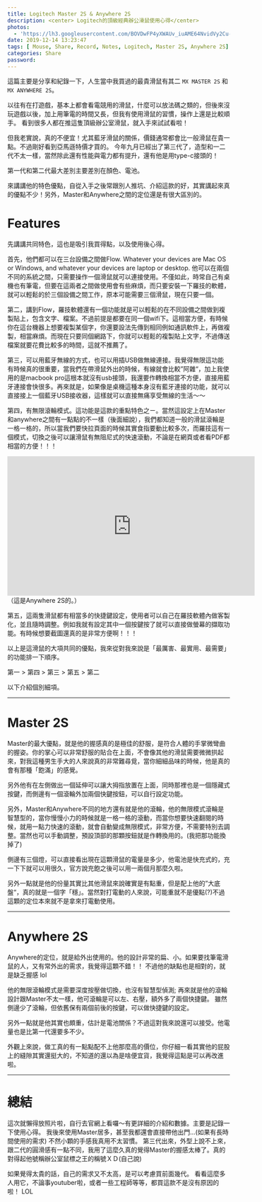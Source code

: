 ```yaml
---
title: Logitech Master 2S & Anywhere 2S
description: <center> Logitech的頂級經典辦公滑鼠使用心得</center>
photos:
  - 'https://lh3.googleusercontent.com/BOVDwFP4yXWAUv_iuAME64NvidVy2Cu-cgX8Lw-DKBY5bFQqm4Cp6kGE744ZfDIWEd7nZROqAxIvF9POffPUzuvDW3O0Scf3_UDiA-wQv6zxxLMwxBE0R9rzJyeNgJe1ak0c84gZn3w5fZpw-NjWeff-cY5o4sFkjM8u4eE7jbLqhGYVirxFZ1fQwZBwwr5QyTDCXpHCp6fQEKdDJRVfN-6sT2K35cBAnKzuDp3LOxVGLUdN00eBQjzfcQ7dSRBAZ0tl8fo2wh_0koRt69B8EghxfxOA30k8WEbL5S1K0R3nY18e67I0u_dxiN7HpUifO769H3ndAV3MmtcGEADgj5iWg9eFuZno8Psr-SYN1lTOzG9a9nGuCB7LVunePogZtwlXBAGGl94mCBKb5OZVumg0T0cOJieohTd_Qst9Tn6y3bdlD5CmLcrWD0xIf7JvOsnRpq4L4Q8Hbx9D0m7GjT0JmFdfgmyNqE2NFQDpIfZirqz0irLpXXJmexIGU55qyAZocZ4XBtlNJqC2vbX-dCft7VRvrzgAzVlxdyv8yD3j1CL_h5U9yRXM7vn79eAoLTRo4S581a_6upaX71Qn0y0qdK3Y-bI5fsNxbZsq1ZGZF1I9REpQKDIT-h61iAu_booZeU-2wvAC7tHDTZ5NRimuQ0uK3tllblK7O38y9VOAIH4gxibwsjBRcoeLxq6YNuAs_MuMvaA8nY86-Wp-ykL6dbTtRFCweMsrXrUdk2ezJZqmxA=w2162-h1218-no'
date: 2019-12-14 13:23:47
tags: [ Mouse, Share, Record, Notes, Logitech, Master 2S, Anywhere 2S]
categories: Share
password:
---
```

這篇主要是分享和紀錄一下，人生當中我買過的最貴滑鼠有其二 `MX MASTER 2S` 和 `MX ANYWHERE 2S`。

以往有在打遊戲，基本上都會看電競用的滑鼠，什麼可以放法碼之類的，但後來沒玩遊戲以後，加上用筆電的時間又長，但我有使用滑鼠的習慣，操作上還是比較順手。
看到很多人都在推這隻頂級辦公室滑鼠，就入手來試試看啦！

但我老實說，真的不便宜！尤其藍牙滑鼠的關係，價錢通常都會比一般滑鼠在貴一點。不過剛好看到亞馬遜特價才買的。
今年九月已經出了第三代了，造型和一二代不太一樣，當然除此還有性能與電力都有提升，還有他是用type-c接頭的！

第一代和第二代最大差別主要差別在顏色、電池。

來講講他的特色優點，自從入手之後常跟別人推坑、介紹這款的好，其實講起來真的優點不少！另外，Master和Anywhere之間的定位還是有很大區別的。

# Features
先講講共同特色，這也是吸引我買得點，以及使用後心得。

首先，他們都可以在三台設備之間做Flow. Whatever your devices are Mac OS or Windows, and whatever your devices are laptop or desktop. 他可以在兩個不同的系統之間，只需要操作一個滑鼠就可以連接使用。不僅如此，時常自己有桌機也有筆電，但要在這兩者之間做使用會有些麻煩，而只要安裝一下羅技的軟體，就可以輕鬆的於三個設備之間工作，原本可能需要三個滑鼠，現在只要一個。

第二，講到Flow，羅技軟體還有一個功能就是可以輕鬆的在不同設備之間做到複製貼上，包含文字、檔案。不過前提是都要在同一個wifi下。這相當方便，有時候你在這台機器上想要複製某個字，你還要設法先傳到相同例如通訊軟件上，再做複製，相當麻煩。而現在只要同個網路下，你就可以輕鬆的複製貼上文字，不過傳送檔案就要花費比較多的時間，這就不推薦了。

第三，可以用藍牙無線的方式，也可以用插USB做無線連接。我覺得無限這功能有時候真的很重要，當我們在帶滑鼠外出的時候，有線就會比較”阿雜“，加上我使用的是macbook pro這根本就沒有usb接頭，我還要作轉換相當不方便，直接用藍牙連接會快很多。再來就是，如果像是桌機這種本身沒有藍牙連接的功能，就可以直接接上一個藍牙USB接收器，這樣就可以直接無痛享受無線的生活～～

第四，有無限滾輪模式。這功能是這款的重點特色之ㄧ。當然這設定上在Master和anywhere之間有一點點的不一樣（後面細說），我們都知道一般的滑鼠滾輪是一格一格的，所以當我們要快拉頁面的時候其實食指要動比較多次，而羅技這有一個模式，切換之後可以讓滑鼠有無阻尼式的快速滾動，不論是在網頁或者看PDF都相當的方便！！！

<iframe width="560" height="315" src="https://www.youtube.com/embed/JKxWw8xyVLQ" frameborder="0" allow="accelerometer; autoplay; encrypted-media; gyroscope; picture-in-picture" allowfullscreen></iframe>
（這是Anywhere 2S的。）

第五，這兩隻滑鼠都有相當多的快捷鍵設定，使用者可以自己在羅技軟體內做客製化，並且隨時調整。例如我就有設定其中一個按鍵按了就可以直接做螢幕的擷取功能。有時候想要截圖還真的是非常方便啊！！！

以上是這滑鼠的大項共同的優點，我來從對我來說是「最厲害、最實用、最需要」的功能排一下順序。

第一 > 第四 > 第三 > 第五 > 第二

以下介紹個別細項。

---
# Master 2S
Master的最大優點，就是他的握感真的是極佳的舒服，是符合人體的手掌微彎曲的握姿。你的掌心可以非常舒服的貼合在上面，不會像其他的滑鼠需要微微拱起來，對我這種男生手大的人來說真的非常難尋覓，當你細細品味的時候，他是真的會有那種「飽滿」的感覺。

另外他有在左側做出一個延伸可以讓大拇指放置在上面，同時那裡也是一個隱藏式按鍵，而側邊有一個滾輪外加兩個快鍵按鈕，可以自行設定功能。

另外，Master和Anywhere不同的地方還有就是他的滾輪，他的無限模式滾輪是智慧型的，當你慢慢小力的時候就是一格一格的滾動，而當你想要快速翻閱的時候，就用一點力快速的滾動，就會自動變成無限模式，非常方便，不需要特別去調整。當然也可以手動調整，預設頂部的那顆按鈕就是作轉換用的。(我把那功能換掉了)

側邊有三個燈，可以直接看出現在這顆滑鼠的電量是多少，他電池是快充式的，充一下下就可以用很久，官方說充飽之後可以用一兩個月那麼久啦。

另外一點就是他的份量其實比其他滑鼠來說確實是有點重，但是配上他的”大底盤“，真的就是一個字「穩」。當然對打電動的人來說，可能重就不是優點(?)不過這顆的定位本來就不是拿來打電動使用。

---
# Anywhere 2S
Anywhere的定位，就是給外出使用的。他的設計非常的扁、小。如果要找筆電滑鼠的人，又有常外出的需求，我覺得這顆不錯！！
不過他的缺點也是相對的，就是缺乏握感 lol

他的無限滾輪模式是需要深度按壓做切換，也沒有智慧型偵測; 再來就是他的滾輪設計跟Master不太一樣，他可滾輪是可以左、右壓，額外多了兩個快捷鍵。
雖然側邊少了滾輪，但依舊保有兩個前後的按鍵，可以做快捷鍵的設定。

另外一點就是他其實也頗重，估計是電池關係？不過這對我來說還可以接受。他電量也是比第一代還要多不少。

外觀上來說，做工真的有一點點配不上他那麼高的價位，你仔細一看其實他的屁股上的縫隙其實還挺大的，不知道的還以為是啥便宜貨，我覺得這點是可以再改進啦。

---
# 總結
這次就懶得放照片啦，自行去官網上看囉～有更詳細的介紹和數據。主要是記錄一下使用心得。
我後來使用Master居多，甚至我都還會直接帶他出門...(如果有長時間使用的需求) 不然小顆的手感我真用不太習慣。
第三代出來，外型上說不上來，跟二代的圓滑感有一點不同，我用了這麼久真的覺得Master的握感太棒了。真的對得起他號稱辦公室鼠標之王的稱號ＸＤ(自己說)

如果覺得太貴的話，自己的需求又不太高，是可以考慮買前面幾代。
看看這麼多人用它，不論事youtuber啦，或者一些工程師等等，都買這款不是沒有原因的啦！ LOL
